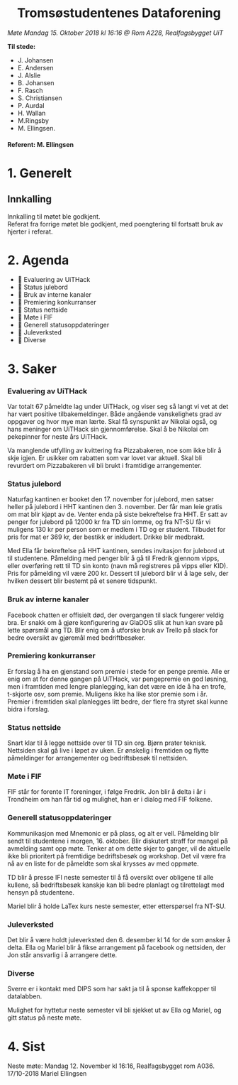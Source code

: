 <h1> <center> Tromsøstudentenes Dataforening </center> </h1>

*Møte Mandag 15. Oktober 2018 kl 16:16 @ Rom A228, Realfagsbygget UiT*

**Til stede:**
* J. Johansen
* E. Andersen
* J. Alslie
* B. Johansen
* F. Rasch
* S. Christiansen
* P. Aurdal
* H. Wallan
* M.Ringsby
* M. Ellingsen.


#### Referent:  M. Ellingsen

# 1. Generelt
## Innkalling
Innkalling til møtet ble godkjent.<br>
Referat fra forrige møtet ble godkjent, med poengtering til fortsatt bruk av hjerter i referat.

# 2. Agenda
* :purple_heart: Evaluering av UiTHack
* :purple_heart: Status julebord
* :purple_heart: Bruk av interne kanaler
* :purple_heart: Premiering konkurranser
* :purple_heart: Status nettside
* :purple_heart: Møte i FIF
* :purple_heart: Generell statusoppdateringer
* :purple_heart: Juleverksted
* :purple_heart: Diverse

# 3. Saker
### Evaluering av UiTHack
Var totalt 67 påmeldte lag under UiTHack, og viser seg så langt vi vet at det har vært positive tilbakemeldinger. Både angående vanskelighets grad av oppgaver og hvor mye man lærte. Skal få  synspunkt av Nikolai også, og hans meninger om UiTHack sin gjennomførelse. Skal å be Nikolai om pekepinner for neste års UiTHack. 

Va manglende utfylling av kvittering fra Pizzabakeren, noe som ikke blir å skje igjen. Er usikker om rabatten som var lovet var aktuell. Skal bli revurdert om Pizzabakeren vil bli brukt i framtidige arrangementer. 

### Status julebord
Naturfag kantinen er booket den 17. november for julebord, men satser heller på julebord i HHT kantinen den 3. november. Der får man leie gratis om mat blir kjøpt av de. Venter enda på siste bekreftelse fra HHT. 
Er satt av penger for julebord på 12000 kr fra TD sin lomme, og fra NT-SU får vi muligens 130 kr per person som er medlem i TD og er student. 
Tilbudet for pris for mat er 369 kr, der bestikk er inkludert. Drikke blir medbrakt.

Med Ella får bekreftelse på HHT kantinen, sendes invitasjon for julebord ut til studentene. Påmelding med penger blir å gå til Fredrik gjennom vipps, eller overføring rett til TD sin konto (navn må registreres på vipps eller KID). Pris for påmelding vil være 200 kr. Dessert til julebord blir vi å lage selv, der hvilken dessert blir bestemt på et senere tidspunkt.

### Bruk av interne kanaler
Facebook chatten er offisielt død, der overgangen til slack fungerer veldig bra. Er snakk om å gjøre konfigurering av  GlaDOS slik at hun kan svare på lette spørsmål ang TD.  Blir enig om å utforske bruk av Trello på slack for bedre oversikt av gjøremål med bedriftbesøker. 


### Premiering konkurranser
Er forslag å ha en gjenstand som premie i stede for en penge premie. Alle er enig om at for denne gangen på UiTHack, var pengepremie en god løsning, men i framtiden med lengre planlegging, kan det være en ide å ha en trofe, t-skjorte  osv, som premie. Muligens ikke ha like stor premie som i år. Premier i fremtiden skal planlegges litt bedre, der flere fra styret skal kunne bidra i forslag.  

### Status nettside
Snart klar til å legge nettside over til TD sin org. Bjørn prater teknisk. Nettsiden skal gå live i løpet av uken. Er ønskelig i fremtiden og flytte påmeldinger for arrangementer og bedriftsbesøk til nettsiden. 

### Møte i FIF
FIF står for forente IT foreninger, i følge Fredrik. Jon blir å delta i år i Trondheim om han får tid og mulighet, han er i dialog med FIF folkene. 

### Generell statusoppdateringer
Kommunikasjon med Mnemonic er på plass, og alt er vell. Påmelding blir sendt til studentene i morgen, 16. oktober.  Blir diskutert straff for mangel på avmelding samt opp møte. Tenker at om dette skjer to ganger, vil de aktuelle ikke bli prioritert på fremtidige bedriftsbesøk og workshop. Det vil være fra nå av en liste for de påmeldte som skal krysses av med oppmøte. 

TD blir å presse IFI neste semester til å få oversikt over obligene til alle kullene, så bedriftsbesøk kanskje kan bli bedre planlagt og tilrettelagt med hensyn på studentene.

Mariel blir å holde LaTex kurs neste semester, etter etterspørsel fra NT-SU.

### Juleverksted
Det blir å være holdt juleverksted den 6. desember kl 14 for de som ønsker å delta. Ella og Mariel blir å fikse arrangement på facebook og nettsiden, der Jon står ansvarlig i å arrangere dette. 

### Diverse
Sverre er i kontakt med DIPS som har sakt ja til å sponse kaffekopper til datalabben. 

Mulighet for hyttetur neste semester vil bli sjekket ut av Ella og Mariel, og gitt status på neste møte.  

# 4. Sist
Neste møte: Mandag 12. November kl 16:16, Realfagsbygget rom A036.<br>
17/10-2018 Mariel Ellingsen
